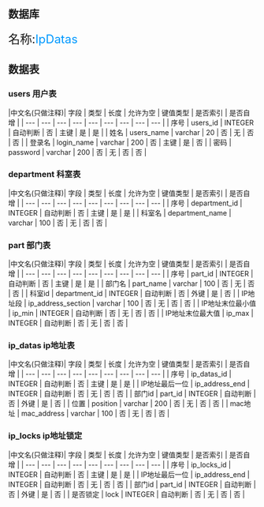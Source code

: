 <!--
 * @Descripttion: 使用ctrl+alt+i添加头部注释，ctrl+alt+t添加方法注释, 或者复制方法名后使用gocm来添加方法注释
 * @version: 
 * @Author: bb
 * @Date: 2020-12-21 13:15:57
 * @LastEditors: bb
 * @LastEditTime: 2020-12-23 14:36:01
-->
## 数据库

<font size=5 >名称:<font color=#0099ff>IpDatas</font></font>
## 数据表
### users 用户表
|中文名(只做注释)| 字段 | 类型 | 长度 | 允许为空 | 键值类型 |  是否索引 | 是否自增 |
| --- | --- | --- | --- | --- | --- | --- | --- | --- |
| 序号 | users_id | INTEGER | 自动判断 |  否 | 主键 | 是 | 是 |
| 姓名 | users_name | varchar | 20 |  否 | 无 | 否 | 否 |
| 登录名 | login_name | varchar | 200 |  否 | 主键 | 是 | 否 |
| 密码 | password | varchar | 200 |  否 | 无 | 否 | 否 |

### department 科室表
|中文名(只做注释)| 字段 | 类型 | 长度 | 允许为空 | 键值类型 |  是否索引 | 是否自增 |
| --- | --- | --- | --- | --- | --- | --- | --- | --- |
| 序号 | department_id | INTEGER | 自动判断 |  否 | 主键 | 是 | 是 |
| 科室名 | department_name | varchar | 100 |  否 | 无 | 否 | 否 |


### part 部门表
|中文名(只做注释)| 字段 | 类型 | 长度 | 允许为空 | 键值类型 |  是否索引 | 是否自增 |
| --- | --- | --- | --- | --- | --- | --- | --- | --- |
| 序号 | part_id | INTEGER | 自动判断 |  否 | 主键 | 是 | 是 |
| 部门名 | part_name | varchar | 100 |  否 | 无 | 否 | 否 |
| 科室id | department_id | INTEGER | 自动判断 |  否 | 外键 | 是 | 否 |
| IP地址段 | ip_address_section | varchar | 100 |  否 | 无 | 否 | 否 |
| IP地址末位最小值 | ip_min | INTEGER | 自动判断 |  否 | 无 | 否 | 否 |
| IP地址末位最大值 | ip_max | INTEGER | 自动判断 |  否 | 无 | 否 | 否 |
### ip_datas ip地址表
|中文名(只做注释)| 字段 | 类型 | 长度 | 允许为空 | 键值类型 |  是否索引 | 是否自增 |
| --- | --- | --- | --- | --- | --- | --- | --- | --- |
| 序号 | ip_datas_id | INTEGER | 自动判断 |  否 | 主键 | 是 | 是 |
| IP地址最后一位 | ip_address_end | INTEGER | 自动判断 |  否 | 无 | 否 | 否 |
| 部门id | part_id | INTEGER | 自动判断 |  否 | 外键 | 是 | 否 |
| 位置 | position | varchar | 200 |  否 | 无 | 否 | 否 |
| mac地址 | mac_address | varchar | 100 |  否 | 无 | 否 | 否 |


### ip_locks ip地址锁定
|中文名(只做注释)| 字段 | 类型 | 长度 | 允许为空 | 键值类型 |  是否索引 | 是否自增 |
| --- | --- | --- | --- | --- | --- | --- | --- | --- |
| 序号 | ip_locks_id | INTEGER | 自动判断 |  否 | 主键 | 是 | 是 |
| IP地址最后一位 | ip_address_end | INTEGER | 自动判断 |  否 | 无 | 否 | 否 |
| 部门id | part_id | INTEGER | 自动判断 |  否 | 外键 | 是 | 否 |
| 是否锁定 | lock | INTEGER | 自动判断 |  否 | 无 | 否 | 否 |




